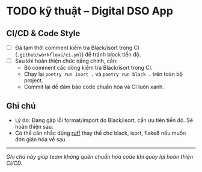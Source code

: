 # TODO kỹ thuật – Digital DSO App

## CI/CD & Code Style

- [ ] Đã tạm thời comment kiểm tra Black/isort trong CI (`.github/workflows/ci.yml`) để tránh block tiến độ.
- [ ] Sau khi hoàn thiện chức năng chính, cần:
    - Bỏ comment các dòng kiểm tra Black/isort trong CI.
    - Chạy lại `poetry run isort .` và `poetry run black .` trên toàn bộ project.
    - Commit lại để đảm bảo code chuẩn hóa và CI luôn xanh.

## Ghi chú

- Lý do: Đang gặp lỗi format/import do Black/isort, cần ưu tiên tiến độ. Sẽ hoàn thiện sau.
- Có thể cân nhắc dùng [ruff](https://github.com/astral-sh/ruff) thay thế cho black, isort, flake8 nếu muốn đơn giản hóa về sau.

---

*Ghi chú này giúp team không quên chuẩn hóa code khi quay lại hoàn thiện CI/CD.*